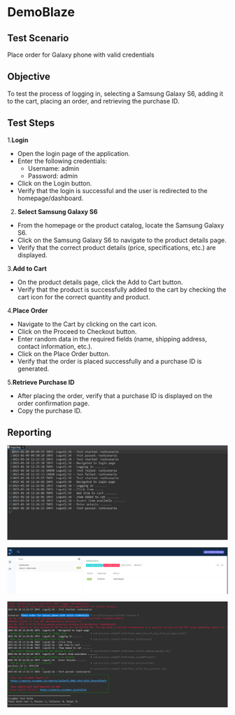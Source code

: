 # DemoBlaze

## Test Scenario
Place order for Galaxy phone with valid credentials

## Objective
To test the process of logging in, selecting a Samsung Galaxy S6, adding it to the cart, placing an order, and retrieving the purchase ID.

## Test Steps

1.**Login**
  - Open the login page of the application.
  - Enter the following credentials:
    - Username: admin
    - Password: admin
  - Click on the Login button.
  - Verify that the login is successful and the user is redirected to the homepage/dashboard.

2. **Select Samsung Galaxy S6**

  - From the homepage or the product catalog, locate the Samsung Galaxy S6.
  - Click on the Samsung Galaxy S6 to navigate to the product details page.
  - Verify that the correct product details (price, specifications, etc.) are displayed.

3.**Add to Cart**

  - On the product details page, click the Add to Cart button.
  - Verify that the product is successfully added to the cart by checking the cart icon for the correct quantity and product.
    
4.**Place Order**

  - Navigate to the Cart by clicking on the cart icon.
  - Click on the Proceed to Checkout button.
  - Enter random data in the required fields (name, shipping address, contact information, etc.).
  - Click on the Place Order button.
  - Verify that the order is placed successfully and a purchase ID is generated.
    
5.**Retrieve Purchase ID**

  - After placing the order, verify that a purchase ID is displayed on the order confirmation page.
  - Copy the purchase ID.


## Reporting

![Logging](./Reporting/Logs.png)        

![Extent_Report](./Reporting/extent.png)

![Console](./Reporting/console.png)
